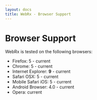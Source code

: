 ```yaml
---
layout: docs
title: WebRx - Browser Support
---
```

# Browser Support

WebRx is tested on the following browsers:

- Firefox: 5 - current
- Chrome: 5 - current
- Internet Explorer: **9** - current
- Safari OSX: 5 - current
- Mobile Safari iOS: 5 - current
- Android Browser: 4.0 - current
- Opera: current

